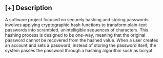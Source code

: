 ## [+] Description
A software project focused on securely hashing and storing passwords involves applying cryptographic hash functions to transform plain-text passwords into scrambled, unintelligible sequences of characters. This hashing process is designed to be one-way, meaning that the original password cannot be recovered from the hashed value. When a user creates an account and sets a password, instead of storing the password itself, the system passes the password through a hashing algorithm such as bcrypt